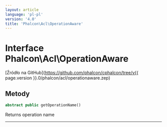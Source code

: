 ```yaml
---
layout: article
language: 'pl-pl'
version: '4.0'
title: 'Phalcon\Acl\OperationAware'
---
```

# Interface **Phalcon\Acl\OperationAware**

[Źródło na GitHub](https://github.com/phalcon/cphalcon/tree/v{{ page.version }}.0/phalcon/acl/operationaware.zep)

## Metody

```php
abstract public getOperationName()
```

Returns operation name

* * *